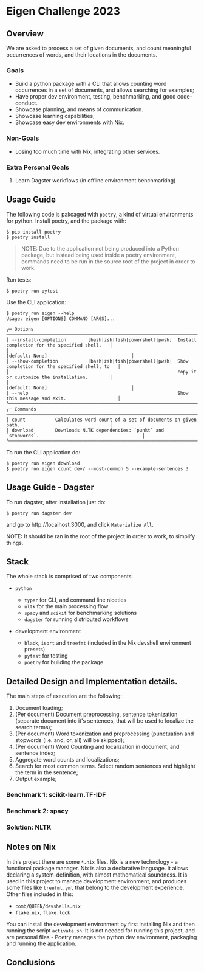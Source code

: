 # Eigen Challenge 2023

## Overview

We are asked to process a set of given documents, and count meaningful occurrences of words, and their locations
in the documents.


### Goals

- Build a python package with a CLI that allows counting word occurrences in a set of documents, and allows searching for examples;
- Have proper dev environment, testing, benchmarking, and good code-conduct.
- Showcase planning, and means of communication.
- Showcase learning capabilities;
- Showcase easy dev environments with Nix.

### Non-Goals

- Losing too much time with Nix, integrating other services.

### Extra Personal Goals

1. Learn Dagster workflows (in offline environment benchmarking)

## Usage Guide

The following code is pakcaged with `poetry`, a kind of virtual environments for python.
Install poetry, and the package with:
```
$ pip install poetry
$ poetry install
```

> NOTE: Due to the application not being produced into a Python package, but instead being used inside a poetry environment, commands need to be run in the source root of the project in order to work. 

Run tests:
```
$ poetry run pytest
```

Use the CLI application:
```
$ poetry run eigen --help
Usage: eigen [OPTIONS] COMMAND [ARGS]...                                                                     
                                                                                                              
╭─ Options ──────────────────────────────────────────────────────────────────────────────────────────────────╮
│ --install-completion        [bash|zsh|fish|powershell|pwsh]  Install completion for the specified shell.   │
│                                                              [default: None]                               │
│ --show-completion           [bash|zsh|fish|powershell|pwsh]  Show completion for the specified shell, to   │
│                                                              copy it or customize the installation.        │
│                                                              [default: None]                               │
│ --help                                                       Show this message and exit.                   │
╰────────────────────────────────────────────────────────────────────────────────────────────────────────────╯
╭─ Commands ─────────────────────────────────────────────────────────────────────────────────────────────────╮
│ count           Calculates word-count of a set of documents on given path.                                 │
│ download        Downloads NLTK dependencies: `punkt` and `stopwords`.                                      │
╰────────────────────────────────────────────────────────────────────────────────────────────────────────────╯
```

To run the CLI application do:
```
$ poetry run eigen download 
$ poetry run eigen count dev/ --most-common 5 --example-sentences 3
```

## Usage Guide - Dagster

To run dagster, after installation just do:
```
$ poetry run dagster dev
```
and go to http://localhost:3000, and click `Materialize All`.

NOTE: It should be ran in the root of the project in order to work, to simplify things.


## Stack

The whole stack is comprised of two components:

- `python`
  - `typer` for CLI, and command line niceties
  - `nltk` for the main processing flow
  - `spacy` and `scikit` for benchmarking solutions
  - `dagster` for running distributed workflows

- development environment
  - `black`, `isort` and `treefmt` (included in the Nix devshell environment presets)
  - `pytest` for testing
  - `poetry` for building the package

## Detailed Design and Implementation details.

The main steps of execution are the following:
1. Document loading;
2. (Per document) Document preprocessing, sentence tokenization (separate document into it's sentences, that will be used to localize the search terms);
3. (Per document) Word tokenization and preprocessing (punctuation and stopwords (i.e. and, or, all) will be skipped);
4. (Per document) Word Counting and localization in document, and sentence index;
5. Aggregate word counts and localizations;
6. Search for most common terms. Select random sentences and highlight the term in the sentence;
7. Output example;


### Benchmark 1: scikit-learn.TF-IDF

### Benchmark 2: spacy

### Solution: NLTK


## Notes on Nix

In this project there are some `*.nix` files. Nix is a new technology - a functional package manager. Nix is also a declarative language.
It allows declaring a system-definition, with almost mathematical soundness. It is used in this project to manage development environment, and produces some files like `treefmt.yml` that belong to the development experience. Other files included in this:
- `comb/QUEEN/devshells.nix`
- `flake.nix`, `flake.lock`

You can install the development environment by first installing Nix and then running the script `activate.sh`.
It is not needed for running this project, and are personal files - Poetry manages the python dev environment, packaging and running the application.

## Conclusions
